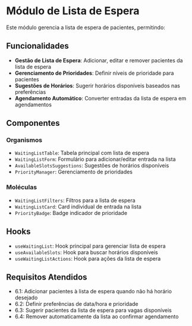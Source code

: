 # Módulo de Lista de Espera

Este módulo gerencia a lista de espera de pacientes, permitindo:

## Funcionalidades

- **Gestão de Lista de Espera**: Adicionar, editar e remover pacientes da lista de espera
- **Gerenciamento de Prioridades**: Definir níveis de prioridade para pacientes
- **Sugestões de Horários**: Sugerir horários disponíveis baseados nas preferências
- **Agendamento Automático**: Converter entradas da lista de espera em agendamentos

## Componentes

### Organismos
- `WaitingListTable`: Tabela principal com lista de espera
- `WaitingListForm`: Formulário para adicionar/editar entrada na lista
- `AvailableSlotsSuggestions`: Sugestões de horários disponíveis
- `PriorityManager`: Gerenciamento de prioridades

### Moléculas
- `WaitingListFilters`: Filtros para a lista de espera
- `WaitingListCard`: Card individual de entrada na lista
- `PriorityBadge`: Badge indicador de prioridade

## Hooks

- `useWaitingList`: Hook principal para gerenciar lista de espera
- `useAvailableSlots`: Hook para buscar horários disponíveis
- `useWaitingListActions`: Hook para ações da lista de espera

## Requisitos Atendidos

- 6.1: Adicionar pacientes à lista de espera quando não há horário desejado
- 6.2: Definir preferências de data/hora e prioridade
- 6.3: Sugerir pacientes da lista de espera para vagas disponíveis
- 6.4: Remover automaticamente da lista ao confirmar agendamento